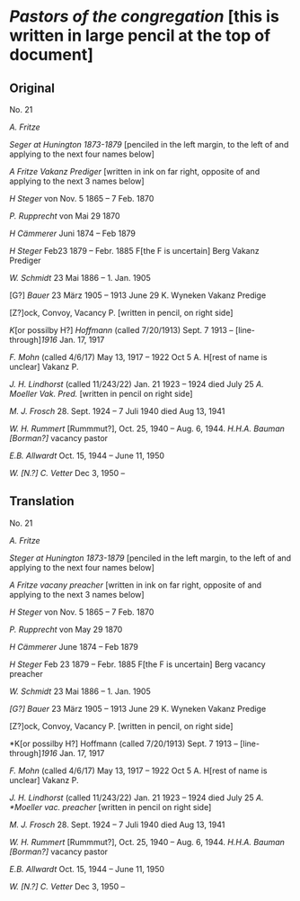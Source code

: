 # _Pastors of the congregation_ [this is written in large pencil at the top of document]

## Original

No. 21

*A. Fritze*

_Seger at Hunington 1873-1879_ [penciled in the left margin, to the left
of and applying to the next four names below]

_A Fritze Vakanz Prediger_ [written in ink on far right, opposite of and
applying to the next 3 names below]

*H Steger* von Nov. 5 1865 – 7 Feb. 1870

*P. Rupprecht* von Mai 29 1870

*H Cämmerer* Juni 1874 – Feb 1879

*H Steger* Feb23 1879 – Febr. 1885 F[the F is uncertain] Berg Vakanz
Prediger

*W. Schmidt* 23 Mai 1886 – 1. Jan. 1905

[G?] *Bauer* 23 März 1905 – 1913 June 29 K. Wyneken Vakanz Predige

[Z?]ock, Convoy, Vacancy P. [written in pencil, on right side]

*K*[or possilby H?] *Hoffmann* (called 7/20/1913) Sept. 7 1913 –
[line-through]*1916* Jan. 17, 1917

*F. Mohn* (called 4/6/17) May 13, 1917 – 1922 Oct 5 A. H[rest of name is
unclear] Vakanz P.

*J. H. Lindhorst* (called 11/243/22) Jan. 21 1923 – 1924 died July 25 _A.
Moeller Vak. Pred._ [written in pencil on right side]

*M. J. Frosch* 28. Sept. 1924 – 7 Juli 1940 died Aug 13, 1941

*W. H. Rummert* [Rummmut?], Oct. 25, 1940 – Aug. 6, 1944. _H.H.A. Bauman
[Borman?]_ vacancy pastor

*E.B. Allwardt* Oct. 15, 1944 – June 11, 1950

*W. [N.?] C. Vetter* Dec 3, 1950 –


## Translation

No. 21

*A. Fritze*

_Steger at Hunington 1873-1879_ [penciled in the left margin, to the left
of and applying to the next four names below]

_A Fritze vacany preacher_ [written in ink on far right, opposite of and
applying to the next 3 names below]

*H Steger* von Nov. 5 1865 – 7 Feb. 1870

*P. Rupprecht* von May 29 1870

*H Cämmerer* June 1874 – Feb 1879

*H Steger* Feb 23 1879 – Febr. 1885 F[the F is uncertain] Berg vacancy preacher

*W. Schmidt* 23 Mai 1886 – 1. Jan. 1905

*[G?] Bauer* 23 März 1905 – 1913 June 29 K. Wyneken Vakanz Predige

[Z?]ock, Convoy, Vacancy P. [written in pencil, on right side]

*K[or possilby H?] Hoffmann (called 7/20/1913) Sept. 7 1913 –
[line-through]*1916* Jan. 17, 1917

*F. Mohn* (called 4/6/17) May 13, 1917 – 1922 Oct 5 A. H[rest of name is
unclear] Vakanz P.

*J. H. Lindhorst* (called 11/243/22) Jan. 21 1923 – 1924 died July 25 _A.
*Moeller vac. preacher_ [written in pencil on right side]

*M. J. Frosch* 28. Sept. 1924 – 7 Juli 1940 died Aug 13, 1941

*W. H. Rummert* [Rummmut?], Oct. 25, 1940 – Aug. 6, 1944. _H.H.A. Bauman
[Borman?]_ vacancy pastor

*E.B. Allwardt* Oct. 15, 1944 – June 11, 1950

*W. [N.?] C. Vetter* Dec 3, 1950 –

